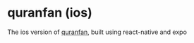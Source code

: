 # quranfan (ios)

The ios version of [quranfan](https://quranfan.vercel.app), built using react-native and expo
